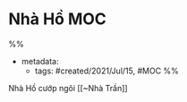# Nhà Hồ MOC

%% 
- metadata:
	- tags: #created/2021/Jul/15, #MOC 
%%

Nhà Hồ cướp ngôi [[~Nhà Trần]]
